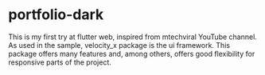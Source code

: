 # portfolio-dark
This is my first try at flutter web, inspired from mtechviral YouTube channel. As used in the sample, velocity_x package is the ui framework. This package offers many features and, among others, offers good flexibility for responsive parts of the project.
